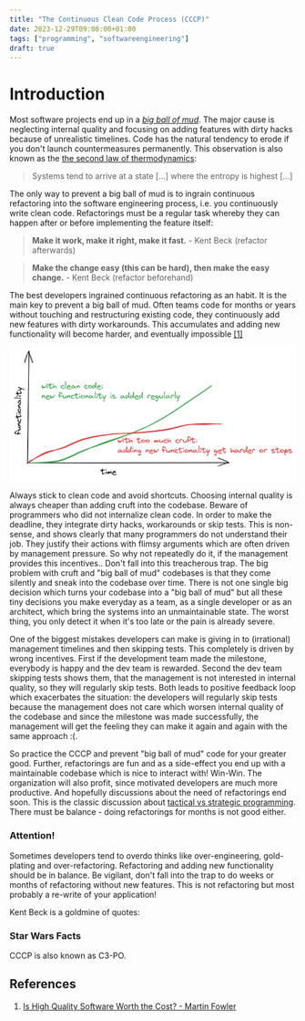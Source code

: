 ```yaml
---
title: "The Continuous Clean Code Process (CCCP)"
date: 2023-12-29T09:00:00+01:00
tags: ["programming", "softwareengineering"]
draft: true
---
```


# Introduction

Most software projects end up in a
[_big ball of mud_](https://wiki.c2.com/?BigBallOfMud). The major cause is
neglecting internal quality and focusing on adding features with dirty hacks
because of unrealistic timelines. Code has the natural tendency to erode if you
don't launch countermeasures permanently. This observation is also known as the
[the second law of thermodynamics](https://en.wikipedia.org/wiki/Second_law_of_thermodynamics):

> Systems tend to arrive at a state [...] where the entropy is highest [...]

The only way to prevent a big ball of mud is to ingrain continuous refactoring
into the software engineering process, i.e. you continuously write clean code.
Refactorings must be a regular task whereby they can happen after or before
implementing the feature itself:

> **Make it work, make it right, make it fast.** - Kent Beck (refactor
> afterwards)

> **Make the change easy (this can be hard), then make the easy change.** - Kent
> Beck (refactor beforehand)

The best developers ingrained continuous refactoring as an habit. It is the main
key to prevent a big ball of mud. Often teams code for months or years without
touching and restructuring existing code, they continuously add new features
with dirty workarounds. This accumulates and adding new functionality will
become harder, and eventually impossible
[[1]](https://martinfowler.com/articles/is-quality-worth-cost.html)

<p align="center">
    <img src="/img/clean_code_over_time.png" alt="clean_code_over_time" class="medium-zoom-image" width="600">
</p>

Always stick to clean code and avoid shortcuts. Choosing internal quality is
always cheaper than adding cruft into the codebase. Beware of programmers who
did not internalize clean code. In order to make the deadline, they integrate
dirty hacks, workarounds or skip tests. This is non-sense, and shows clearly
that many programmers do not understand their job. They justify their actions
with flimsy arguments which are often driven by management pressure. So why not
repeatedly do it, if the management provides this incentives.. Don't fall into
this treacherous trap. The big problem with cruft and "big ball of mud"
codebases is that they come silently and sneak into the codebase over time.
There is not one single big decision which turns your codebase into a "big ball
of mud" but all these tiny decisions you make everyday as a team, as a single
developer or as an architect, which bring the systems into an unmaintainable
state. The worst thing, you only detect it when it's too late or the pain is
already severe.

One of the biggest mistakes developers can make is giving in to (irrational)
management timelines and then skipping tests. This completely is driven by wrong
incentives. First if the development team made the milestone, everybody is happy
and the dev team is rewarded. Second the dev team skipping tests shows them,
that the management is not interested in internal quality, so they will
regularly skip tests. Both leads to positive feedback loop which exacerbates the
situation: the developers will regularly skip tests because the management does
not care which worsen internal quality of the codebase and since the milestone
was made successfully, the management will get the feeling they can make it
again and again with the same approach :(.

So practice the CCCP and prevent "big ball of mud" code for your greater good.
Further, refactorings are fun and as a side-effect you end up with a
maintainable codebase which is nice to interact with! Win-Win. The organization
will also profit, since motivated developers are much more productive. And
hopefully discussions about the need of refactorings end soon. This is the
classic discussion about
[tactical vs strategic programming](https://web.stanford.edu/~ouster/cgi-bin/book.php).
There must be balance - doing refactorings for months is not good either.

### Attention!

Sometimes developers tend to overdo thinks like over-engineering, gold-plating
and over-refactoring. Refactoring and adding new functionality should be in
balance. Be vigilant, don't fall into the trap to do weeks or months of
refactoring without new features. This is not refactoring but most probably a
re-write of your application!

Kent Beck is a goldmine of quotes:

### Star Wars Facts

CCCP is also known as C3-PO.

## References

1. [Is High Quality Software Worth the Cost? - Martin Fowler](https://martinfowler.com/articles/is-quality-worth-cost.html)
